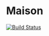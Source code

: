 # Maison

[![Build Status](https://travis-ci.org/bartfeenstra/maison.svg?branch=master)](https://travis-ci.org/bartfeenstra/maison)
